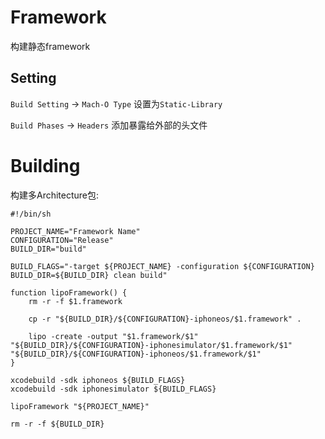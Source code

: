 # Framework

构建静态framework

## Setting

`Build Setting` -> `Mach-O Type` 设置为`Static-Library`

`Build Phases` -> `Headers` 添加暴露给外部的头文件

# Building

构建多Architecture包:

```
#!/bin/sh

PROJECT_NAME="Framework Name"
CONFIGURATION="Release"
BUILD_DIR="build"

BUILD_FLAGS="-target ${PROJECT_NAME} -configuration ${CONFIGURATION} BUILD_DIR=${BUILD_DIR} clean build"

function lipoFramework() {
    rm -r -f $1.framework

    cp -r "${BUILD_DIR}/${CONFIGURATION}-iphoneos/$1.framework" .

    lipo -create -output "$1.framework/$1" "${BUILD_DIR}/${CONFIGURATION}-iphonesimulator/$1.framework/$1" "${BUILD_DIR}/${CONFIGURATION}-iphoneos/$1.framework/$1"
}

xcodebuild -sdk iphoneos ${BUILD_FLAGS}
xcodebuild -sdk iphonesimulator ${BUILD_FLAGS}

lipoFramework "${PROJECT_NAME}"

rm -r -f ${BUILD_DIR}

```
